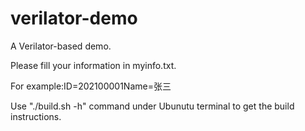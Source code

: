 # verilator-demo
A Verilator-based demo.

Please fill your information in myinfo.txt.

For example:ID=202100001Name=张三

Use "./build.sh -h" command under Ubunutu terminal to get the build instructions.
